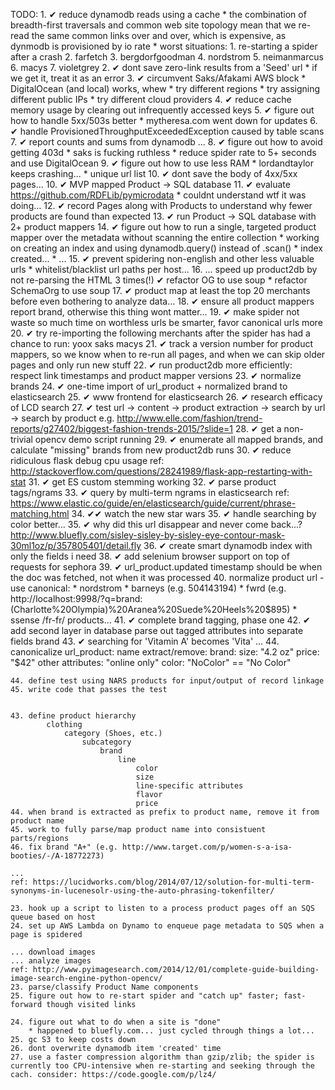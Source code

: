 
TODO:
    1. ✔ reduce dynamodb reads using a cache
        * the combination of breadth-first traversals and common web site topology mean that we re-read the same common links over and over, which is expensive, as dynmodb is provisioned by io rate
        * worst situations:
            1. re-starting a spider after a crash
            2. farfetch
            3. bergdorfgoodman
            4. nordstrom
            5. neimanmarcus
            6. macys
            7. violetgrey
    2. ✔ dont save zero-link results from a 'Seed' url
        * if we get it, treat it as an error
    3. ✔ circumvent Saks/Afakami AWS block
        * DigitalOcean (and local) works, whew
        * try different regions
        * try assigning different public IPs
        * try different cloud providers
    4. ✔ reduce cache memory usage by clearing out infrequently accessed keys
    5. ✔ figure out how to handle 5xx/503s better
        * mytheresa.com went down for updates
    6. ✔ handle ProvisionedThroughputExceededException caused by table scans
    7. ✔ report counts and sums from dynamodb
        ...
    8. ✔ figure out how to avoid getting 403d
        * saks is fucking ruthless
            * reduce spider rate to 5+ seconds and use DigitalOcean
    9. ✔ figure out how to use less RAM
        * lordandtaylor keeps crashing...
            * unique url list
    10. ✔ dont save the body of 4xx/5xx pages...
    10. ✔ MVP mapped Product -> SQL database
    11. ✔ evaluate https://github.com/RDFLib/pymicrodata
        * couldnt understand wtf it was doing...
    12. ✔ record Pages along with Products to understand why fewer products are found than expected
    13. ✔ run Product -> SQL database with 2+ product mappers
    14. ✔ figure out how to run a single, targeted product mapper over the metadata without scanning the entire collection
        * working on creating an index and using dynamodb.query() instead of .scan()
            * index created...
            * ...
    15. ✔ prevent spidering non-english and other less valuable urls
            * whitelist/blacklist url paths per host...
    16. ... speed up product2db by not re-parsing the HTML 3 times(!)
            ✔ refactor OG to use soup
            * refactor SchemaOrg to use soup
    17. ✔ product map at least the top 20 merchants before even bothering to analyze data...
    18. ✔ ensure all product mappers report brand, otherwise this thing wont matter...
    19. ✔ make spider not waste so much time on worthless urls
            be smarter, favor canonical urls more
    20. ✔ try re-importing the following merchants after the spider has had a chance to run:
        yoox
        saks
        macys
    21. ✔ track a version number for product mappers, so we know when to re-run all pages, and when we can skip older pages and only run new stuff
    22. ✔ run product2db more efficiently: respect link timestamps and product mapper versions
    23. ✔ normalize brands
    24. ✔ one-time import of url_product + normalized brand to elasticsearch
    25. ✔ www frontend for elasticsearch
    26. ✔ research efficacy of LCD search
    27. ✔ test url -> content -> product extraction -> search by url -> search by product
        e.g. http://www.elle.com/fashion/trend-reports/g27402/biggest-fashion-trends-2015/?slide=1
    28. ✔ get a non-trivial opencv demo script running
    29. ✔ enumerate all mapped brands, and calculate "missing" brands from new product2db runs
    30. ✔ reduce ridiculous flask debug cpu usage
            ref: http://stackoverflow.com/questions/28241989/flask-app-restarting-with-stat
    31. ✔ get ES custom stemming working
    32. ✔ parse product tags/ngrams
    33. ✔ query by multi-term ngrams in elasticsearch
        ref: https://www.elastic.co/guide/en/elasticsearch/guide/current/phrase-matching.html
    34. ✔✔ watch the new star wars
    35. ✔ handle searching by color better...
    35. ✔ why did this url disappear and never come back...? http://www.bluefly.com/sisley-sisley-by-sisley-eye-contour-mask-30ml1oz/p/357805401/detail.fly
    36. ✔ create smart dynamodb index with only the fields i need
    38. ✔ add selenium browser support on top of requests for sephora
    39. ✔ url_product.updated timestamp should be when the doc was fetched, not when it was processed
    40. normalize product url - use canonical:
            * nordstrom
            * barneys (e.g. 504143194)
            * fwrd (e.g. http://localhost:9998/?q=brand:(Charlotte%20Olympia)%20Aranea%20Suede%20Heels%20$895)
            * ssense /fr-fr/ products...
    41. ✔ complete brand tagging, phase one
    42. ✔ add second layer in database
        parse out tagged attributes into separate fields
            brand
    43. ✔ searching for 'Vitamin A' becomes 'Vita' ...
    44. canonicalize url_product:
            name
                extract/remove:
                    brand:
                    size: "4.2 oz"
                    price: "$42"
                    other attributes: "online only"
            color:
                "NoColor" == "No Color"



    44. define test using NARS products for input/output of record linkage
    45. write code that passes the test


    43. define product hierarchy
            clothing
                category (Shoes, etc.)
                    subcategory
                        brand
                            line
                                color
                                size
                                line-specific attributes
                                flavor
                                price
    44. when brand is extracted as prefix to product name, remove it from product name
    45. work to fully parse/map product name into consistuent parts/regions
    46. fix brand "A+" (e.g. http://www.target.com/p/women-s-a-isa-booties/-/A-18772273)

    ...
    ref: https://lucidworks.com/blog/2014/07/12/solution-for-multi-term-synonyms-in-lucenesolr-using-the-auto-phrasing-tokenfilter/

    23. hook up a script to listen to a process product pages off an SQS queue based on host
    24. set up AWS Lambda on Dynamo to enqueue page metadata to SQS when a page is spidered

    ... download images
    ... analyze images
    ref: http://www.pyimagesearch.com/2014/12/01/complete-guide-building-image-search-engine-python-opencv/
    23. parse/classify Product Name components
    25. figure out how to re-start spider and "catch up" faster; fast-forward though visited links

    24. figure out what to do when a site is "done"
        * happened to bluefly.com... just cycled through things a lot...
    25. gc S3 to keep costs down
    26. dont overwrite dynamodb item 'created' time
    27. use a faster compression algorithm than gzip/zlib; the spider is currently too CPU-intensive when re-starting and seeking through the cach. consider: https://code.google.com/p/lz4/

